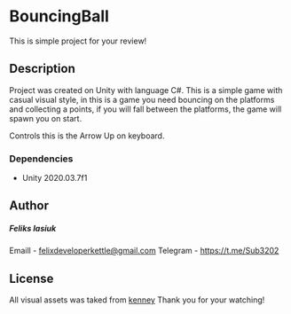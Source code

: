 # BouncingBall
This is simple project for your review!

## Description
Project was created on Unity with language C#. This is a simple game with casual visual style, in this is a game you need bouncing on the platforms and collecting a points, if you will fall between the platforms, the game will spawn you on start.

Controls this is the Arrow Up on keyboard.

### Dependencies
* Unity 2020.03.7f1 

## Author

##### Feliks Iasiuk

Emaill - felixdeveloperkettle@gmail.com
Telegram - https://t.me/Sub3202


## License

All visual assets was taked from [kenney](https://kenney.nl/assets/jumper-pack)
Thank you for your watching! 
